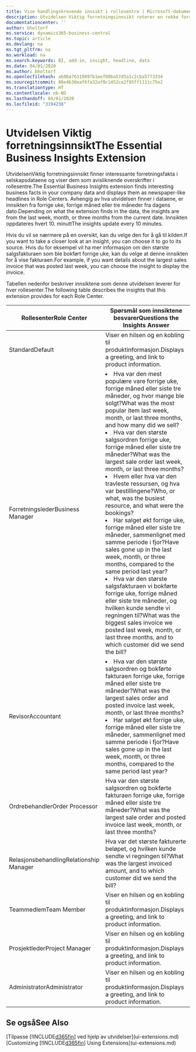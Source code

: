 ```yaml
---
title: Vise handlingskrevende innsikt i rollesentre | Microsoft-dokumentasjon
description: Utvidelsen Viktig forretningsinnsikt roterer en rekke forretningsinnsikt i rollesentre.
documentationcenter: ''
author: bholtorf
ms.service: dynamics365-business-central
ms.topic: article
ms.devlang: na
ms.tgt_pltfrm: na
ms.workload: na
ms.search.keywords: BI, add-in, insight, headline, data
ms.date: 04/01/2020
ms.author: bholtorf
ms.openlocfilehash: ab06a76319897b1eef00ba57d5a1c2cba5773334
ms.sourcegitcommit: 88e4b30eaf6fa32af0c1452ce2f85ff1111c75e2
ms.translationtype: HT
ms.contentlocale: nb-NO
ms.lasthandoff: 04/01/2020
ms.locfileid: "3194238"
---
```

# <a name="the-essential-business-insights-extension"></a><span data-ttu-id="b2a38-103">Utvidelsen Viktig forretningsinnsikt</span><span class="sxs-lookup"><span data-stu-id="b2a38-103">The Essential Business Insights Extension</span></span>
<span data-ttu-id="b2a38-104">UtvidelsenViktig forretningsinnsikt finner interessante forretningsfakta i selskapsdataene og viser dem som avisliknende overskrifter i rollesentre.</span><span class="sxs-lookup"><span data-stu-id="b2a38-104">The Essential Business Insights extension finds interesting business facts in your company data and displays them as newspaper-like headlines in Role Centers.</span></span> <span data-ttu-id="b2a38-105">Avhengig av hva utvidelsen finner i dataene, er innsikten fra forrige uke, forrige måned eller tre måneder fra dagens dato.</span><span class="sxs-lookup"><span data-stu-id="b2a38-105">Depending on what the extension finds in the data, the insights are from the last week, month, or three months from the current date.</span></span> <span data-ttu-id="b2a38-106">Innsikten oppdateres hvert 10. minutt</span><span class="sxs-lookup"><span data-stu-id="b2a38-106">The insights update every 10 minutes.</span></span>  

<span data-ttu-id="b2a38-107">Hvis du vil se nærmere på en oversikt, kan du velge den for å gå til kilden.</span><span class="sxs-lookup"><span data-stu-id="b2a38-107">If you want to take a closer look at an insight, you can choose it to go to its source.</span></span> <span data-ttu-id="b2a38-108">Hvis du for eksempel vil ha mer informasjon om den største salgsfakturaen som ble bokført forrige uke, kan du velge at denne innsikten for å vise fakturaen.</span><span class="sxs-lookup"><span data-stu-id="b2a38-108">For example, if you want details about the largest sales invoice that was posted last week, you can choose the insight to display the invoice.</span></span>

<span data-ttu-id="b2a38-109">Tabellen nedenfor beskriver innsiktene som denne utvidelsen leverer for hver rollesenter.</span><span class="sxs-lookup"><span data-stu-id="b2a38-109">The following table describes the insights that this extension provides for each Role Center.</span></span>

|<span data-ttu-id="b2a38-110">Rollesenter</span><span class="sxs-lookup"><span data-stu-id="b2a38-110">Role Center</span></span>|<span data-ttu-id="b2a38-111">Spørsmål som innsiktene besvarer</span><span class="sxs-lookup"><span data-stu-id="b2a38-111">Questions the Insights Answer</span></span>|
|----|-----|
|<span data-ttu-id="b2a38-112">Standard</span><span class="sxs-lookup"><span data-stu-id="b2a38-112">Default</span></span>|<span data-ttu-id="b2a38-113">Viser en hilsen og en kobling til produktinformasjon.</span><span class="sxs-lookup"><span data-stu-id="b2a38-113">Displays a greeting, and link to product information.</span></span>|
|<span data-ttu-id="b2a38-114">Forretningsleder</span><span class="sxs-lookup"><span data-stu-id="b2a38-114">Business Manager</span></span>|<li> <span data-ttu-id="b2a38-115">Hva var den mest populære vare forrige uke, forrige måned eller siste tre måneder, og hvor mange ble solgt?</span><span class="sxs-lookup"><span data-stu-id="b2a38-115">What was the most popular item last week, month, or last three months, and how many did we sell?</span></span><br><li> <span data-ttu-id="b2a38-116">Hva var den største salgsordren forrige uke, forrige måned eller siste tre måneder?</span><span class="sxs-lookup"><span data-stu-id="b2a38-116">What was the largest sale order last week, month, or last three months?</span></span><br><li> <span data-ttu-id="b2a38-117">Hvem eller hva var den travleste ressursen, og hva var bestillingene?</span><span class="sxs-lookup"><span data-stu-id="b2a38-117">Who, or what, was the busiest resource, and what were the bookings?</span></span><br><li> <span data-ttu-id="b2a38-118">Har salget økt forrige uke, forrige måned eller siste tre måneder, sammenlignet med samme periode i fjor?</span><span class="sxs-lookup"><span data-stu-id="b2a38-118">Have sales gone up in the last week, month, or three months, compared to the same period last year?</span></span><br><li> <span data-ttu-id="b2a38-119">Hva var den største salgsfakturaen vi bokførte forrige uke, forrige måned eller siste tre måneder, og hvilken kunde sendte vi regningen til?</span><span class="sxs-lookup"><span data-stu-id="b2a38-119">What was the biggest sales invoice we posted last week, month, or last three months, and to which customer did we send the bill?</span></span></li> |
|<span data-ttu-id="b2a38-120">Revisor</span><span class="sxs-lookup"><span data-stu-id="b2a38-120">Accountant</span></span>|<li> <span data-ttu-id="b2a38-121">Hva var den største salgsordren og bokførte fakturaen forrige uke, forrige måned eller siste tre måneder?</span><span class="sxs-lookup"><span data-stu-id="b2a38-121">What was the largest sales order and posted invoice last week, month, or last three months?</span></span><br><li> <span data-ttu-id="b2a38-122">Har salget økt forrige uke, forrige måned eller siste tre måneder, sammenlignet med samme periode i fjor?</span><span class="sxs-lookup"><span data-stu-id="b2a38-122">Have sales gone up in the last week, month, or three months, compared to the same period last year?</span></span> |
|<span data-ttu-id="b2a38-123">Ordrebehandler</span><span class="sxs-lookup"><span data-stu-id="b2a38-123">Order Processor</span></span>| <span data-ttu-id="b2a38-124">Hva var den største salgsordren og bokførte fakturaen forrige uke, forrige måned eller siste tre måneder?</span><span class="sxs-lookup"><span data-stu-id="b2a38-124">What was the largest sale order and posted invoice last week, month, or last three months?</span></span>|
|<span data-ttu-id="b2a38-125">Relasjonsbehandling</span><span class="sxs-lookup"><span data-stu-id="b2a38-125">Relationship Manager</span></span>| <span data-ttu-id="b2a38-126">Hva var det største fakturerte beløpet, og hvilken kunde sendte vi regningen til?</span><span class="sxs-lookup"><span data-stu-id="b2a38-126">What was the largest invoiced amount, and to which customer did we send the bill?</span></span>|
|<span data-ttu-id="b2a38-127">Teammedlem</span><span class="sxs-lookup"><span data-stu-id="b2a38-127">Team Member</span></span>| <span data-ttu-id="b2a38-128">Viser en hilsen og en kobling til produktinformasjon.</span><span class="sxs-lookup"><span data-stu-id="b2a38-128">Displays a greeting, and link to product information.</span></span>|
|<span data-ttu-id="b2a38-129">Prosjektleder</span><span class="sxs-lookup"><span data-stu-id="b2a38-129">Project Manager</span></span>| <span data-ttu-id="b2a38-130">Viser en hilsen og en kobling til produktinformasjon.</span><span class="sxs-lookup"><span data-stu-id="b2a38-130">Displays a greeting, and link to product information.</span></span>|
|<span data-ttu-id="b2a38-131">Administrator</span><span class="sxs-lookup"><span data-stu-id="b2a38-131">Administrator</span></span>| <span data-ttu-id="b2a38-132">Viser en hilsen og en kobling til produktinformasjon.</span><span class="sxs-lookup"><span data-stu-id="b2a38-132">Displays a greeting, and link to product information.</span></span>|

## <a name="see-also"></a><span data-ttu-id="b2a38-133">Se også</span><span class="sxs-lookup"><span data-stu-id="b2a38-133">See Also</span></span>
<span data-ttu-id="b2a38-134">[Tilpasse [!INCLUDE[d365fin](includes/d365fin_md.md)] ved hjelp av utvidelser](ui-extensions.md)</span><span class="sxs-lookup"><span data-stu-id="b2a38-134">[Customizing [!INCLUDE[d365fin](includes/d365fin_md.md)] Using Extensions](ui-extensions.md)</span></span>
